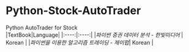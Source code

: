 # Python-Stock-AutoTrader  
Python AutoTrader for Stock  
|TextBook|Language|
|:----:|:----:|
|*파이썬 증권 데이터 분석 - 한빛미디어* | Korean |
|*파이썬을 이용한 알고리즘 트레이딩 - 제이펍*|  Korean |

